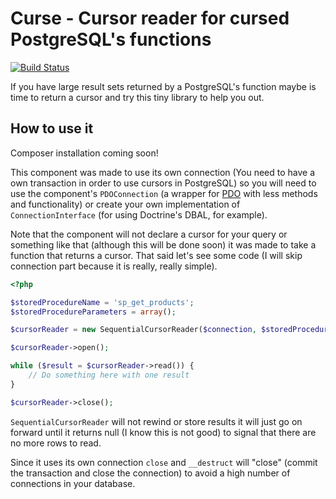 # Curse - Cursor reader for cursed PostgreSQL's functions
[![Build Status](https://travis-ci.org/TripdaApp/curse.svg?branch=master)](https://travis-ci.org/TripdaApp/curse)

If you have large result sets returned by a PostgreSQL's function maybe is time to return a cursor and try this tiny library to help you out.

How to use it
-------------

Composer installation coming soon!

This component was made to use its own connection (You need to have a own transaction in order to use cursors in PostgreSQL) so you will need to use the component's ```PDOConnection``` (a wrapper for [PDO](http://php.net/pdo) with less methods and functionality) or create your own implementation of ```ConnectionInterface``` (for using Doctrine's DBAL, for example).

Note that the component will not declare a cursor for your query or something like that (although this will be done soon) it was made to take a function that returns a cursor. That said let's see some code (I will skip connection part because it is really, really simple).

```php
<?php

$storedProcedureName = 'sp_get_products';
$storedProcedureParameters = array();

$cursorReader = new SequentialCursorReader($connection, $storedProcedureName, $storedProcedureParameters);

$cursorReader->open();

while ($result = $cursorReader->read()) {
    // Do something here with one result
}

$cursorReader->close();
```

```SequentialCursorReader``` will not rewind or store results it will just go on forward until it returns null (I know this is not good) to signal that there are no more rows to read.

Since it uses its own connection ```close``` and ```__destruct``` will "close" (commit the transaction and close the connection) to avoid a high number of connections in your database.

